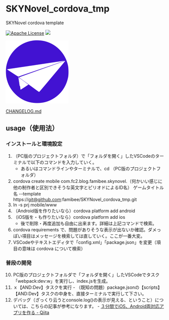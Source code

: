 # SKYNovel_cordova_tmp
SKYNovel cordova template

[![Apache License](https://img.shields.io/github/license/famibee/SKYNovel_cordova_tmp.svg)](LICENSE)
![](https://img.shields.io/badge/platform-Android%20%7C%20iOS-lightgrey.svg)

![logo.svg](https://github.com/famibee/SKYNovel/blob/master/test/icon.svg)

[CHANGELOG.md](CHANGELOG.md)

## usage（使用法）

### インストールと環境設定
 1. （PC版のプロジェクトフォルダ）で「フォルダを開く」したVSCodeのターミナルで以下のコマンドを入力していく。
	- あるいはコマンドラインやターミナルで、cd （PC版のプロジェクトフォルダ）
 2. cordova create mobile com.fc2.blog.famibee.skynovel.（何かいい感じに他の制作者と区別できそうな英文字とピリオドによるID名） ゲームタイトル名 --template https://git@github.com:famibee/SKYNovel_cordova_tmp.git
 3. ln -s prj mobile/www
 4. （Android版を作りたいなら）cordova platform add android
 5. （iOS版を・も作りたいなら）cordova platform add ios
	- 後で削除・再度追加も自由に出来ます。詳細は上記コマンドで検索。
 6. cordova requirements で、問題がありそうな表示が出ないか確認。ダメっぽい項目はメッセージを検索しては直していく。ここが一番大変。
 7. VSCodeやテキストエディタで「config.xml」「package.json」を変更（項目の意味は cordova について検索）

### 普段の開発
 10. PC版のプロジェクトフォルダで「フォルダを開く」したVSCodeでタスク「webpack:dev:w」を実行し、index.jsを生成。
 11. ｘ【AND:Dev】タスクを実行
	- （既知の問題）package.jsonの【scripts】【AND:Dev】タスクの中身を、直接ターミナルで実行して下さい。
 12. デバッグ（ざっくり云うとconsole.log()の表示が見える、ということ）については、こちらの記事が参考になります。
	- [３分間でiOS、Android両対応アプリを作る - Qiita](https://qiita.com/teradonburi/items/5b214c74cddd776cb67f)
